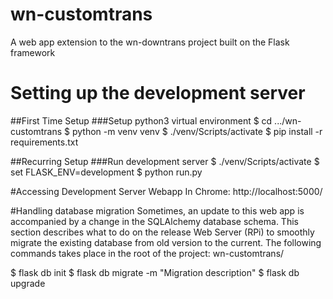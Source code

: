 # wn-customtrans
A web app extension to the wn-downtrans project built on the Flask framework

# Setting up the development server
##First Time Setup
###Setup python3 virtual environment
$ cd .../wn-customtrans
$ python -m venv venv
$ ./venv/Scripts/activate
$ pip install -r requirements.txt

##Recurring Setup
###Run development server
$ ./venv/Scripts/activate
$ set FLASK_ENV=development
$ python run.py

#Accessing Development Server Webapp
In Chrome: http://localhost:5000/

#Handling database migration
Sometimes, an update to this web app is accompanied by a change in the SQLAlchemy database schema. This section describes what to do on the release Web Server (RPi) to smoothly migrate the existing database from old version to the current. The following commands takes place in the root of the project: wn-customtrans/

$ flask db init
$ flask db migrate -m "Migration description"
$ flask db upgrade